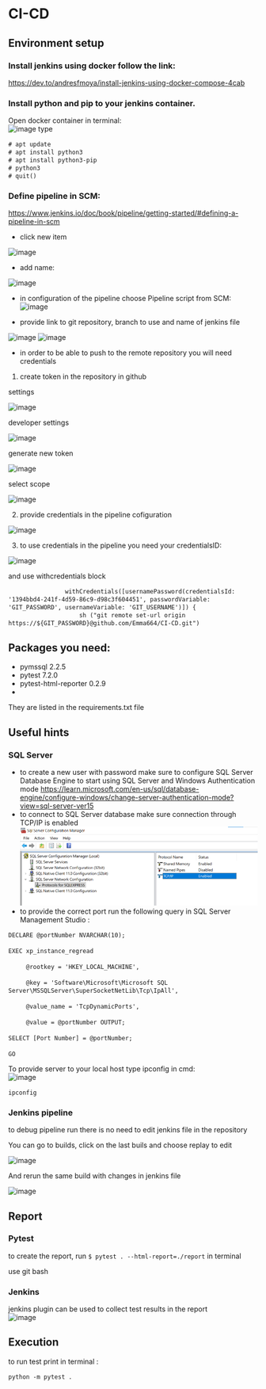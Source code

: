 # CI-CD

## Environment setup

### Install jenkins using docker follow the link:  

https://dev.to/andresfmoya/install-jenkins-using-docker-compose-4cab  

### Install python and pip to your jenkins container.  

Open docker container in terminal:  
![image](https://user-images.githubusercontent.com/67369891/201064644-a6930118-4020-4e62-80e7-5f048e11de0c.png)
type 
```
# apt update
# apt install python3
# apt install python3-pip
# python3
# quit()
```

### Define pipeline in SCM:
https://www.jenkins.io/doc/book/pipeline/getting-started/#defining-a-pipeline-in-scm  

- click new item  

![image](https://user-images.githubusercontent.com/67369891/201055959-d9bcbd33-0fe2-4645-be4a-b23a7a9de367.png)  

- add name:  

![image](https://user-images.githubusercontent.com/67369891/201056371-32ada2f2-396c-405a-90c9-51b704e542d4.png)  

- in configuration of the pipeline choose Pipeline script from SCM:
![image](https://user-images.githubusercontent.com/67369891/201057041-ab783ccb-b4df-445b-8d67-46c275c8987f.png)  

- provide link to git repository, branch to use and name of jenkins file  

![image](https://user-images.githubusercontent.com/67369891/201057433-f06edfa6-ac8c-4d6e-b07e-3fce656c13f5.png)
![image](https://user-images.githubusercontent.com/67369891/201058043-5bf8d9b8-7dff-4f4f-b267-8ad4ec160558.png)

- in order to be able to push to the remote repository you will need credentials  
1. create token in the repository in github  

settings   

![image](https://user-images.githubusercontent.com/67369891/201072922-e7d9415e-1ab0-40d1-a1dd-aaedc3a12bdb.png)  

developer settings  

![image](https://user-images.githubusercontent.com/67369891/201073043-1e15132c-1c36-4aae-acf2-df681a75d144.png)

generate new token  

![image](https://user-images.githubusercontent.com/67369891/201073213-d1169852-62ae-4a2d-a339-1e6b66a2009f.png)

select scope  

![image](https://user-images.githubusercontent.com/67369891/201073597-bda2543b-d7c3-4e91-83f8-e9c26bdf413d.png)

2. provide credentials in the pipeline cofiguration

![image](https://user-images.githubusercontent.com/67369891/201074545-fabff987-bc2a-4711-a6eb-fa7e3f4c0efa.png)

3. to use credentials in the pipeline you need your credentialsID:  

![image](https://user-images.githubusercontent.com/67369891/201074881-953724be-eae6-4e22-b1ec-499b93a36229.png)

and use withcredentials block
```
                withCredentials([usernamePassword(credentialsId: '1394bbd4-241f-4d59-86c9-d98c3f604451', passwordVariable: 'GIT_PASSWORD', usernameVariable: 'GIT_USERNAME')]) {
                    sh ("git remote set-url origin https://${GIT_PASSWORD}@github.com/Emma664/CI-CD.git")
```

## Packages you need:
- pymssql 2.2.5
- pytest 7.2.0
- pytest-html-reporter 0.2.9  
- 
They are listed in the requirements.txt file

## Useful hints 
### SQL Server
- to create a new user with password make sure to configure SQL Server Database Engine to start using SQL Server and Windows Authentication mode
https://learn.microsoft.com/en-us/sql/database-engine/configure-windows/change-server-authentication-mode?view=sql-server-ver15
- to connect to SQL Server database make sure connection through TCP/IP is enabled
![img.png](img.png)
- to provide the correct port run the following query in  SQL Server Management Studio :  
```
DECLARE @portNumber NVARCHAR(10);

EXEC xp_instance_regread

     @rootkey = 'HKEY_LOCAL_MACHINE',

     @key = 'Software\Microsoft\Microsoft SQL Server\MSSQLServer\SuperSocketNetLib\Tcp\IpAll',

     @value_name = 'TcpDynamicPorts',

     @value = @portNumber OUTPUT;

SELECT [Port Number] = @portNumber;

GO
```
To provide server to your local host type ipconfig in cmd:  
![image](https://user-images.githubusercontent.com/67369891/201068356-e6f4da25-fb09-4052-a40b-d64f598bfb63.png)
```
ipconfig
```
### Jenkins pipeline
to debug pipeline run there is no need to edit jenkins file in the repository  

You can go to builds, click on the last buils and choose replay to edit   

![image](https://user-images.githubusercontent.com/67369891/201061183-aaafc43b-9cbe-4d1d-80f6-a77b5772c5d3.png)  

And rerun the same build with changes in jenkins file  

![image](https://user-images.githubusercontent.com/67369891/201061388-83bbfe75-ff9e-44ff-8e56-4af876cc9f6d.png)

## Report
### Pytest
to create the report, run 
```$ pytest . --html-report=./report```
in terminal

use git bash
### Jenkins
jenkins plugin can be used to collect test results in the report  
![image](https://user-images.githubusercontent.com/67369891/201069770-848b13b6-5ea3-44ac-a906-64a2d4c5f186.png)

## Execution

to run test print in terminal :
```
python -m pytest .
```
